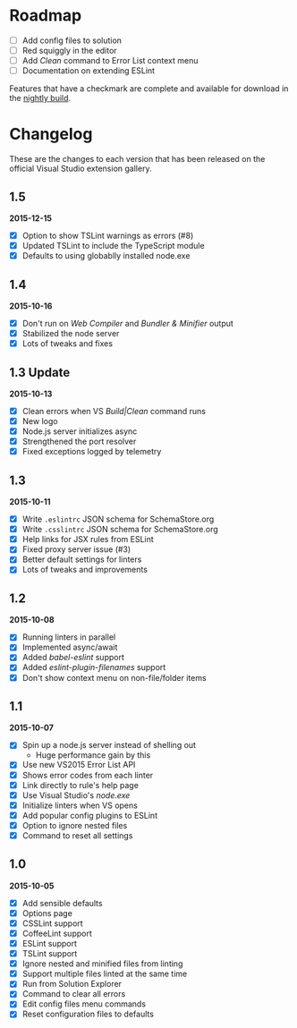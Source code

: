 # Roadmap

- [ ] Add config files to solution
- [ ] Red squiggly in the editor
- [ ] Add _Clean_ command to Error List context menu
- [ ] Documentation on extending ESLint

Features that have a checkmark are complete and available for
download in the
[nightly build](http://vsixgallery.com/extension/36bf2130-106e-40f2-89ff-a2bdac6be879/).

# Changelog

These are the changes to each version that has been released
on the official Visual Studio extension gallery.

## 1.5

**2015-12-15**

- [x] Option to show TSLint warnings as errors (#8)
- [x] Updated TSLint to include the TypeScript module
- [x] Defaults to using globablly installed node.exe

## 1.4

**2015-10-16**

- [x] Don't run on _Web Compiler_ and _Bundler & Minifier_ output
- [x] Stabilized the node server
- [x] Lots of tweaks and fixes

## 1.3 Update

**2015-10-13**

- [x] Clean errors when VS _Build|Clean_ command runs
- [x] New logo
- [x] Node.js server initializes async
- [x] Strengthened the port resolver
- [x] Fixed exceptions logged by telemetry

## 1.3

**2015-10-11**

- [x] Write `.eslintrc` JSON schema for SchemaStore.org
- [x] Write `.csslintrc` JSON schema for SchemaStore.org
- [x] Help links for JSX rules from ESLint
- [x] Fixed proxy server issue (#3)
- [x] Better default settings for linters
- [x] Lots of tweaks and improvements

## 1.2

**2015-10-08**

- [x] Running linters in parallel
- [x] Implemented async/await
- [x] Added _babel-eslint_ support
- [x] Added _eslint-plugin-filenames_ support
- [x] Don't show context menu on non-file/folder items

## 1.1

**2015-10-07**

- [x] Spin up a node.js server instead of shelling out
  - Huge performance gain by this
- [x] Use new VS2015 Error List API
- [x] Shows error codes from each linter
- [x] Link directly to rule's help page
- [x] Use Visual Studio's _node.exe_
- [x] Initialize linters when VS opens
- [x] Add popular config plugins to ESLint
- [x] Option to ignore nested files
- [x] Command to reset all settings

## 1.0

**2015-10-05**

- [x] Add sensible defaults
- [x] Options page
- [x] CSSLint support
- [x] CoffeeLint support
- [x] ESLint support
- [x] TSLint support
- [x] Ignore nested and minified files from linting
- [x] Support multiple files linted at the same time
- [x] Run from Solution Explorer
- [x] Command to clear all errors
- [x] Edit config files menu commands
- [x] Reset configuration files to defaults